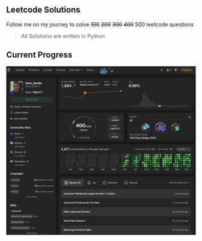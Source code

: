 ## Leetcode Solutions

Follow me on my journey to solve ~~100~~ ~~200~~ ~~300~~ ~~400~~ 500 leetcode questions
> All Solutions are written in Python
## Current Progress
![preview img](/preview.png)
